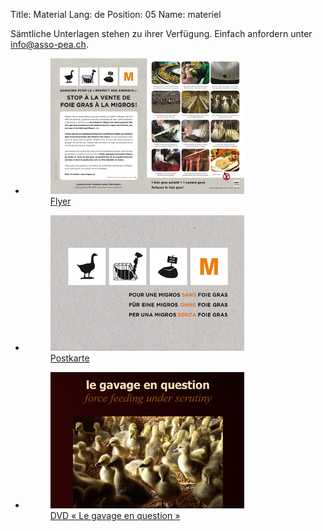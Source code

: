 Title: Material
Lang: de
Position: 05
Name: materiel

Sämtliche Unterlagen stehen zu ihrer Verfügung. Einfach anfordern unter info@asso-pea.ch.

<ul class="small-block-grid-3">
    <li>
        <a href="/pdfs/flyer.pdf">
            <figure>
                <img src="/images/materiel/flyer.jpg">
                <figcaption itemprop="caption description">Flyer</figcaption>
            </figure>
        </a>
    </li>
    <li>
        <a href="/pdfs/cartes.pdf">
            <figure>
                <img src="/images/materiel/carte.jpg">
                <figcaption itemprop="caption description">Postkarte</figcaption>
            </figure>
        </a>
    </li>
    <li>
        <a href="/die-warheit-uber-die-zwangsstopfung/">
            <figure>
                <img src="/images/materiel/dvd.jpg">
                <figcaption itemprop="caption description">DVD « Le gavage en question »</figcaption>
            </figure>
        </a>
    </li>
</ul>


